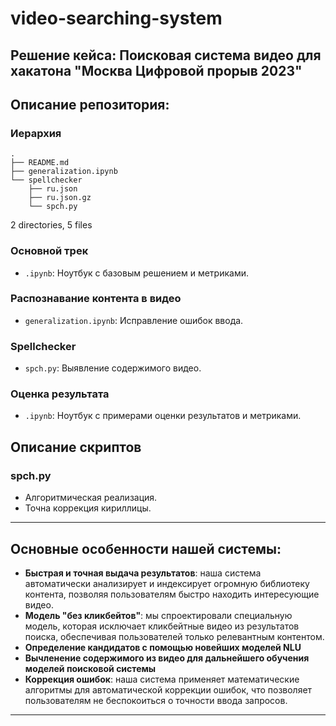 # video-searching-system

## Решение кейса: Поисковая система видео для хакатона "Москва Цифровой прорыв 2023"

## Описание репозитория:

### Иерархия

```
.
├── README.md
├── generalization.ipynb
└── spellchecker
    ├── ru.json
    ├── ru.json.gz
    └── spch.py
```

2 directories, 5 files

### Основной трек

- `.ipynb`: Ноутбук с базовым решением и метриками.

### Распознавание контента в видео

- `generalization.ipynb`: Исправление ошибок ввода.

### Spellchecker

- `spch.py`: Выявление содержимого видео.

### Оценка результата

- `.ipynb`: Ноутбук с примерами оценки результатов и метриками.

## Описание скриптов

### spch.py

- Алгоритмическая реализация.
- Точна коррекция кириллицы.

---

## Основные особенности нашей системы:

- **Быстрая и точная выдача результатов**: наша система автоматически анализирует и индексирует огромную библиотеку контента, позволяя пользователям быстро находить интересующие видео.
- **Модель "без кликбейтов"**: мы спроектировали специальную модель, которая исключает кликбейтные видео из результатов поиска, обеспечивая пользователей только релевантным контентом.
- **Определение кандидатов с помощью новейших моделей NLU**
- **Вычленение содержимого из видео для дальнейшего обучения моделей поисковой системы**
- **Коррекция ошибок**: наша система применяет математические алгоритмы для автоматической коррекции ошибок, что позволяет пользователям не беспокоиться о точности ввода запросов.

---
